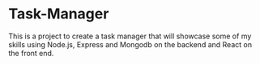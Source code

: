# Task-Manager
This is a project to create a task manager that will showcase some of my skills using Node.js, Express and Mongodb on the backend and React on the front end. 
